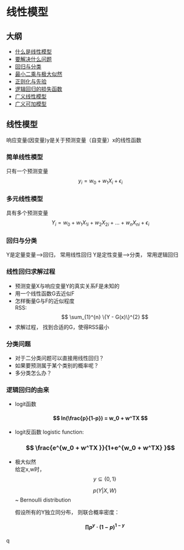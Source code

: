 # 线性模型
## 大纲
- [什么是线性模型](#linear_model)
- [要解决什么问题](#target)
- [回归与分类](#rgr_cls)
- [最小二乘与极大似然](#ols_mle)
- [正则化与先验](#rgl_pri)
- [逻辑回归的损失函数](#lr_loss)
- [广义线性模型](#glm)
- [广义可加模型](#gam)

## 线性模型<span id="linear_model"></span>
响应变量(因变量)y是关于预测变量（自变量）x的线性函数
### 简单线性模型
只有一个预测变量
$$ y_i = w_0 + w_1X_i + \epsilon_i $$
### 多元线性模型
具有多个预测变量
$$ Y_i = w_0 + w_1X_{1i}+w_2X_{2i}+...+w_nX_{ni} + \epsilon_i  $$

### 回归与分类
Y是定量变量-->回归， 常用线性回归
Y是定性变量-->分类， 常用逻辑回归

### 线性回归求解过程
- 预测变量X与响应变量Y的真实关系F是未知的
- 用一个线性函数G去近似F
- 怎样衡量G与F的近似程度    
  RSS: $$ \sum_{1}^{n} \{Y - G(x)\}^{2} $$
- 求解过程， 找到合适的G，使得RSS最小


### 分类问题
- 对于二分类问题可以直接用线性回归？
- 如果要预测属于某个类别的概率呢？
- 多分类怎么办？
### 逻辑回归的由来
- logit函数  
 ####  $$ ln(\frac{p}{1-p}) = w_0 + w^TX $$
- logit反函数 logistic function:
 ###  $$ \frac{e^{w_0 + w^TX }}{1+e^{w_0 + w^TX} }$$
- 极大似然  
  给定x,w时，$$ y \subseteq{\{0,1\}} $$  
      
  $$p(Y|X,W)$$ ~ Bernoulli distribution
  
  假设所有的Y独立同分布， 则联合概率密度：
  #### $$\prod p^y \cdot (1-p)^{1 - y}$$
  
  


 q